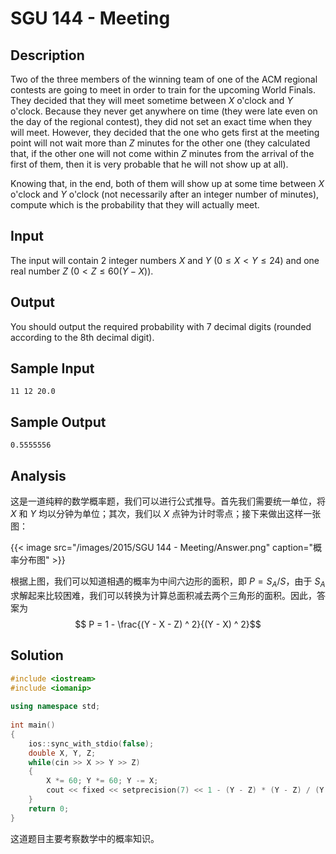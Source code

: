 # SGU 144 - Meeting


## Description

Two of the three members of the winning team of one of the ACM regional contests are going to meet in order to train for the upcoming World Finals. They decided that they will meet sometime between $X$ o'clock and $Y$ o'clock. Because they never get anywhere on time (they were late even on the day of the regional contest), they did not set an exact time when they will meet. However, they decided that the one who gets first at the meeting point will not wait more than $Z$ minutes for the other one (they calculated that, if the other one will not come within $Z$ minutes from the arrival of the first of them, then it is very probable that he will not show up at all).

Knowing that, in the end, both of them will show up at some time between $X$ o'clock and $Y$ o'clock (not necessarily after an integer number of minutes), compute which is the probability that they will actually meet.

## Input

The input will contain 2 integer numbers $X$ and $Y$ ($0\leq X < Y\leq 24$) and one real number $Z$ ($0 < Z\leq 60(Y-X)$).

## Output

You should output the required probability with 7 decimal digits (rounded according to the 8th decimal digit).

## Sample Input

```
11 12 20.0
```

## Sample Output

```
0.5555556
```

## Analysis

这是一道纯粹的数学概率题，我们可以进行公式推导。首先我们需要统一单位，将 $X$ 和 $Y$ 均以分钟为单位；其次，我们以 $X$ 点钟为计时零点；接下来做出这样一张图：

{{< image src="/images/2015/SGU 144 - Meeting/Answer.png" caption="概率分布图" >}}

根据上图，我们可以知道相遇的概率为中间六边形的面积，即 $P = S_A / S$，由于 $S_A$ 求解起来比较困难，我们可以转换为计算总面积减去两个三角形的面积。因此，答案为 $$ P = 1 - \frac{(Y - X - Z) ^ 2}{(Y - X) ^ 2}$$


## Solution

```cpp
#include <iostream>
#include <iomanip>
 
using namespace std;
 
int main()
{
    ios::sync_with_stdio(false);
    double X, Y, Z;
    while(cin >> X >> Y >> Z)
    {
        X *= 60; Y *= 60; Y -= X;
        cout << fixed << setprecision(7) << 1 - (Y - Z) * (Y - Z) / (Y * Y) << endl;
    }
    return 0;
}
```

这道题目主要考察数学中的概率知识。
